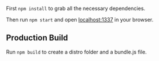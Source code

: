 First `npm install` to grab all the necessary dependencies. 

Then run `npm start` and open <localhost:1337> in your browser.

## Production Build

Run `npm build` to create a distro folder and a bundle.js file.
